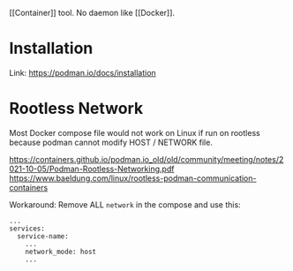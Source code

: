[[Container]] tool.
No daemon like [[Docker]].

# Installation

Link: https://podman.io/docs/installation

# Rootless Network

Most Docker compose file would not work on Linux if run on rootless because podman cannot modify HOST / NETWORK file.

https://containers.github.io/podman.io_old/old/community/meeting/notes/2021-10-05/Podman-Rootless-Networking.pdf
https://www.baeldung.com/linux/rootless-podman-communication-containers

Workaround:
Remove ALL `network` in the compose and use this:
```
...
services:
  service-name:
    ...
    network_mode: host
    ...
```